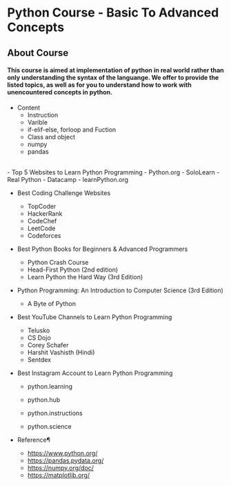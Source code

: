# Python Course - Basic To Advanced Concepts


## About Course

#### This course is aimed at implementation of python in real world rather than only understanding the syntax of the languange. We offer to provide the listed topics, as well as for you to understand how to work with unencountered concepts in python.

- Content
  - Instruction
  - Varible 
  - if-elif-else, forloop and Fuction
  - Class and object
  - numpy 
  - pandas

<br>
- Top 5 Websites to Learn Python Programming
  - Python.org 
  - SoloLearn
  - Real Python
  - Datacamp
  - learnPython.org

- Best Coding Challenge Websites
  - TopCoder
  - HackerRank
  - CodeChef
  - LeetCode
  - Codeforces


- Best Python Books for Beginners & Advanced Programmers
  - Python Crash Course
  - Head-First Python (2nd edition)
  - Learn Python the Hard Way (3rd Edition)

- Python Programming: An Introduction to Computer Science (3rd Edition)
  - A Byte of Python

- Best YouTube Channels to Learn Python Programming
  - Telusko
  - CS Dojo
  - Corey Schafer
  - Harshit Vashisth (Hindi)
  - Sentdex

- Best Instagram Account to Learn Python Programming
  - python.learning
  
  - python.hub
  
  - python.instructions
  
  - python.science


- Reference¶
  - https://www.python.org/
  - https://pandas.pydata.org/
  - https://numpy.org/doc/
  - https://matplotlib.org/

